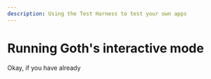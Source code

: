 ```yaml
---
description: Using the Test Harness to test your own apps
---
```


# Running Goth's interactive mode

Okay, if you have already 

